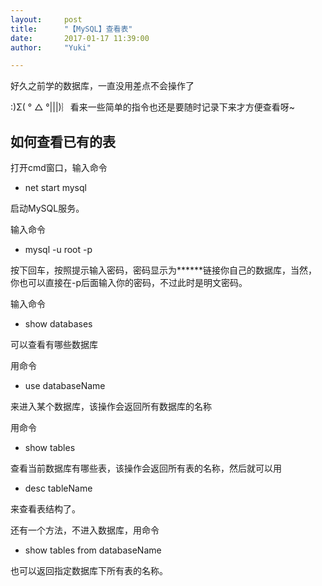 ```yaml
---
layout:     post
title:      "【MySQL】查看表"
date:       2017-01-17 11:39:00
author:     "Yuki"

---
```




好久之前学的数据库，一直没用差点不会操作了

:)Σ( ° △ °\|\|\|)︴看来一些简单的指令也还是要随时记录下来才方便查看呀~

## 如何查看已有的表 ##
打开cmd窗口，输入命令

- net start mysql  

启动MySQL服务。




输入命令

- mysql -u root -p

按下回车，按照提示输入密码，密码显示为******链接你自己的数据库，当然，你也可以直接在-p后面输入你的密码，不过此时是明文密码。

输入命令

- show databases

可以查看有哪些数据库

用命令

- use databaseName

来进入某个数据库，该操作会返回所有数据库的名称

用命令

- show tables

查看当前数据库有哪些表，该操作会返回所有表的名称，然后就可以用 

- desc tableName
 
来查看表结构了。

还有一个方法，不进入数据库，用命令
- show tables from databaseName

也可以返回指定数据库下所有表的名称。








